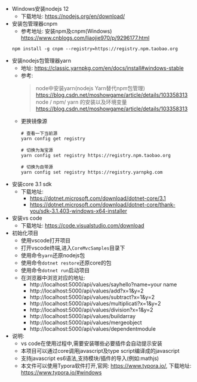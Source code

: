 - Windows安装nodejs 12
  - 下载地址: https://nodejs.org/en/download/
- 安装包管理器cnpm
  - 参考地址: 安装npm及cnpm(Windows) https://www.cnblogs.com/liaojie970/p/9296177.html
  ```shell
  npm install -g cnpm --registry=https://registry.npm.taobao.org
  ```
- 安装nodejs包管理器yarn
  - 地址: https://classic.yarnpkg.com/en/docs/install#windows-stable
  - 参考:
      > node中安装yarn(nodejs Yarn替代npm包管理)  
      > https://blog.csdn.net/moshowgame/article/details/103358313  
      > node / npm/ yarn 的安装以及环境变量  
      > https://blog.csdn.net/moshowgame/article/details/103358313
  - 更换镜像源
    ```shell
    # 查看一下当前源
    yarn config get registry

    # 切换为淘宝源
    yarn config set registry https://registry.npm.taobao.org

    # 切换为自带源
    yarn config set registry https://registry.yarnpkg.com
    ```
- 安装core 3.1 sdk
  - 下载地址: 
    - https://dotnet.microsoft.com/download/dotnet-core/3.1
    - https://dotnet.microsoft.com/download/dotnet-core/thank-you/sdk-3.1.403-windows-x64-installer
- 安装vs code
  - 下载地址: https://code.visualstudio.com/download
- 初始化项目
  - 使用vscode打开项目
  - 打开vscode终端,进入`CoreMvcSamples`目录下
  - 使用命令`yarn`还原nodejs包
  - 使用命令`dotnet restore`还原core的包
  - 使用命令`dotnet run`启动项目
  - 在浏览器中浏览对应的地址:
    - http://localhost:5000/api/values/sayhello?name=your name
    - http://localhost:5000/api/values/add?x=1&y=2
    - http://localhost:5000/api/values/subtract?x=1&y=2
    - http://localhost:5000/api/values/multiplicati?x=1&y=2
    - http://localhost:5000/api/values/division?x=1&y=2
    - http://localhost:5000/api/values/buildarray
    - http://localhost:5000/api/values/mergeobject
    - http://localhost:5000/api/values/dependentmodule
- 说明:
  - vs code在使用过程中,需要安装哪些必要插件会自动提示安装
  - 本项目可以通过core调用javascript及type script编译成的javascript
  - 支持javascript es6语法,支持模块/插件的导入(例如:mathjs)
  - 本文件可以使用Typora软件打开,官网: https://www.typora.io/, 下载地址: https://www.typora.io/#windows
